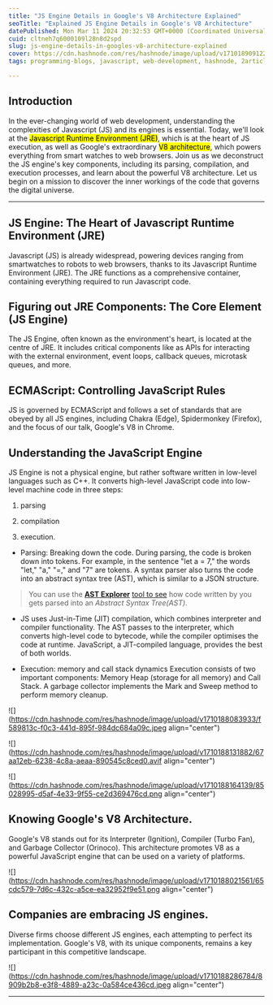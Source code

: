 ```yaml
---
title: "JS Engine Details in Google's V8 Architecture Explained"
seoTitle: "Explained JS Engine Details in Google's V8 Architecture"
datePublished: Mon Mar 11 2024 20:32:53 GMT+0000 (Coordinated Universal Time)
cuid: cltneh7q6000109l28n8d2spd
slug: js-engine-details-in-googles-v8-architecture-explained
cover: https://cdn.hashnode.com/res/hashnode/image/upload/v1710189091221/60334d71-38d7-4692-ab44-6e1edb0ad406.png
tags: programming-blogs, javascript, web-development, hashnode, 2articles1week, wemakedevs

---
```


## Introduction

In the ever-changing world of web development, understanding the complexities of Javascript (JS) and its engines is essential. Today, we'll look at the <mark>Javascript Runtime Environment (JRE)</mark>, which is at the heart of JS execution, as well as Google's extraordinary <mark> V8 architecture</mark>, which powers everything from smart watches to web browsers. Join us as we deconstruct the JS engine's key components, including its parsing, compilation, and execution processes, and learn about the powerful V8 architecture. Let us begin on a mission to discover the inner workings of the code that governs the digital universe.

---

## JS Engine: The Heart of Javascript Runtime Environment (JRE)

Javascript (JS) is already widespread, powering devices ranging from smartwatches to robots to web browsers, thanks to its Javascript Runtime Environment (JRE). The JRE functions as a comprehensive container, containing everything required to run Javascript code.

## Figuring out JRE Components: The Core Element (JS Engine)

The JS Engine, often known as the environment's heart, is located at the centre of JRE. It includes critical components like as APIs for interacting with the external environment, event loops, callback queues, microtask queues, and more.

## ECMAScript: Controlling JavaScript Rules

JS is governed by ECMAScript and follows a set of standards that are obeyed by all JS engines, including Chakra (Edge), Spidermonkey (Firefox), and the focus of our talk, Google's V8 in Chrome.

## Understanding the JavaScript Engine

JS Engine is not a physical engine, but rather software written in low-level languages such as C++. It converts high-level JavaScript code into low-level machine code in three steps:   

1. parsing
    
2. compilation
    
3. execution.
    

* Parsing: Breaking down the code. During parsing, the code is broken down into tokens. For example, in the sentence "let a = 7," the words "let," "a," "=," and "7" are tokens. A syntax parser also turns the code into an abstract syntax tree (AST), which is similar to a JSON structure.
    

> You can use the [**AST Explorer**](https://astexplorer.net/) [tool to see](https://astexplorer.net/) how code written by you gets parsed into an *Abstract Syntax Tree(AST)*.

* JS uses Just-in-Time (JIT) compilation, which combines interpreter and compiler functionality. The AST passes to the interpreter, which converts high-level code to bytecode, while the compiler optimises the code at runtime. JavaScript, a JIT-compiled language, provides the best of both worlds.
    
* Execution: memory and call stack dynamics Execution consists of two important components: Memory Heap (storage for all memory) and Call Stack. A garbage collector implements the Mark and Sweep method to perform memory cleanup.
    

![](https://cdn.hashnode.com/res/hashnode/image/upload/v1710188083933/f589813c-f0c3-441d-895f-984dc684a09c.jpeg align="center")

![](https://cdn.hashnode.com/res/hashnode/image/upload/v1710188131882/67aa12eb-6238-4c8a-aeaa-890545c8ced0.avif align="center")

![](https://cdn.hashnode.com/res/hashnode/image/upload/v1710188164139/85028995-d5af-4e33-9f55-ce2d369476cd.png align="center")

## Knowing Google's V8 Architecture.

Google's V8 stands out for its Interpreter (Ignition), Compiler (Turbo Fan), and Garbage Collector (Orinoco). This architecture promotes V8 as a powerful JavaScript engine that can be used on a variety of platforms.

![](https://cdn.hashnode.com/res/hashnode/image/upload/v1710188021561/65cdc579-7d6c-432c-a5ce-ea32952f9e51.png align="center")

## Companies are embracing JS engines.

Diverse firms choose different JS engines, each attempting to perfect its implementation. Google's V8, with its unique components, remains a key participant in this competitive landscape.

![](https://cdn.hashnode.com/res/hashnode/image/upload/v1710188286784/8909b2b8-e3f8-4889-a23c-0a584ce436cd.jpeg align="center")

---